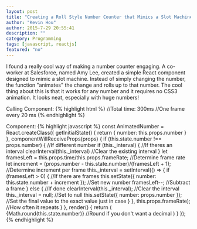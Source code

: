 ```yaml
---
layout: post
title: "Creating a Roll Style Number Counter that Mimics a Slot Machine"
author: "Kevin Hou"
author: 2015-7-29 20:55:41
description: ""
category: Programming
tags: [javascript, reactjs]
featured: "no"
---
```

I found a really cool way of making a number counter engaging. A co-worker at Salesforce, named Amy Lee, created a simple React component designed to mimic a slot machine. Instead of simply changing the number, the function "animates" the change and rolls up to that number. The cool thing about this is that it works for any number and it requires no CSS3 animation. It looks neat, especially with huge numbers!
 
Calling Component:
{% highlight html %}
<AnimatedNumber number={this.state.number} time={300} frameRate={20}/>
//Total time: 300ms
//One frame every 20 ms
{% endhighlight %}
 
Component:
{% highlight javascript %}
const AnimatedNumber = React.createClass({
  getInitialState() {
    return {
      number: this.props.number
    }
  },
  componentWillReceiveProps(props) {
    if (this.state.number !== props.number) { //If different number
      if (this._interval) { //If theres an interval
        clearInterval(this._interval) //Clear the existing interval
      }
      let framesLeft = this.props.time/this.props.frameRate; //Determine frame rate
      let increment = (props.number - this.state.number)/(framesLeft + 1); //Determine increment per frame
      this._interval = setInterval(() => {
        if (framesLeft > 0) { //If there are frames
          this.setState({ number: this.state.number + increment }); //Set new number
          framesLeft--; //Subtract a frame
        } else { //If done
          clearInterval(this._interval); //Clear the interval
          this._interval = null; //Set to null
          this.setState({ number: props.number }); //Set the final value to the exact value just in case
        }
      }, this.props.frameRate); //How often it repeats
    }
  },
  render() {
    return (
      <span>
        {Math.round(this.state.number)} //Round if you don't want a decimal
      </span>
    )
  }
});
{% endhighlight %}